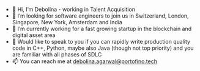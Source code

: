 - 👋 Hi, I’m Debolina - working in Talent Acquisition
- 👀 I’m looking for software engineers to join us in Switzerland, London, Singapore, New York, Amsterdam and India
- 🌱 I’m currently working for a fast growing startup in the blockchain and digital asset area
- 💞 Would like to speak to you if you can rapidly write production quality code in C++, Python, maybe also Java (though not top priority) and you are familiar with all phases of SDLC
- 📫 You can reach me at debolina.agarwal@portofino.tech

<!---
TAPortofino/TAPortofino is a ✨ special ✨ repository because its `README.md` (this file) appears on your GitHub profile.
You can click the Preview link to take a look at your changes.
--->
